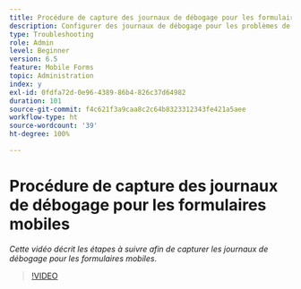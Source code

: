 ```yaml
---
title: Procédure de capture des journaux de débogage pour les formulaires mobiles
description: Configurer des journaux de débogage pour les problèmes de débogage liés aux formulaires mobiles
type: Troubleshooting
role: Admin
level: Beginner
version: 6.5
feature: Mobile Forms
topic: Administration
index: y
exl-id: 0fdfa72d-0e96-4389-86b4-826c37d64982
duration: 101
source-git-commit: f4c621f3a9caa8c2c64b8323312343fe421a5aee
workflow-type: ht
source-wordcount: '39'
ht-degree: 100%

---
```


# Procédure de capture des journaux de débogage pour les formulaires mobiles

*Cette vidéo décrit les étapes à suivre afin de capturer les journaux de débogage pour les formulaires mobiles.*

>[!VIDEO](https://video.tv.adobe.com/v/335516?quality=12&learn=on)
